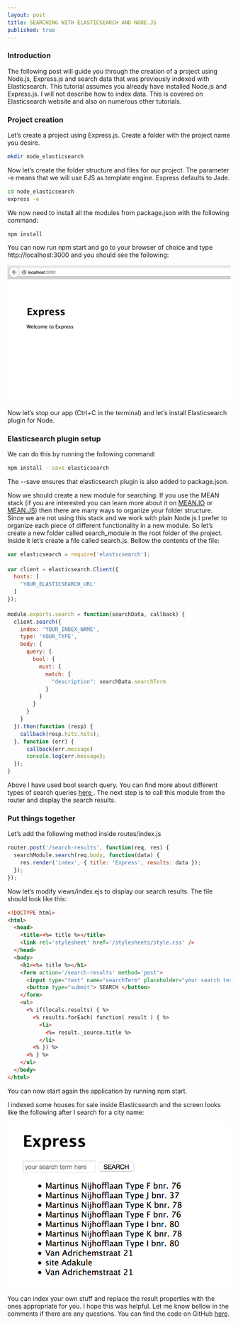 ```yaml
---
layout: post
title: SEARCHING WITH ELASTICSEARCH AND NODE.JS
published: true
---
```


### Introduction
The following post will guide you through the creation of a project using Node.js, Express.js and search data that was previously indexed with Elasticsearch.
This tutorial assumes you already have installed Node.js and Express.js.
I will not describe how to index data. This is covered on Elasticsearch website and also on numerous other tutorials.

### Project creation
Let’s create a project using Express.js. Create a folder with the project name you desire.

``` bash
mkdir node_elasticsearch
```

Now let’s create the folder structure and files for our project. The parameter -e means that we will use EJS as template engine. Express defaults to Jade.

``` bash
cd node_elasticsearch
express -e
```

We now need to install all the modules from package.json with the following command:

``` bash
npm install
```

You can now run npm start and go to your browser of choice and type http://localhost:3000 and you should see the following:

![Home Page](/public/images/Express_Home_Page.png)

Now let’s stop our app (Ctrl+C in the terminal) and let’s install Elasticsearch plugin for Node. 

### Elasticsearch plugin setup
We can do this by running the following command:

``` bash
npm install --save elasticsearch
```
The --save ensures that elasticsearch plugin is also added to package.json.

Now we should create a new module for searching. If you use the MEAN stack (if you are interested you can learn more about it on <a href="http://mean.io/#!/">MEAN.IO</a> or <a href="http://meanjs.org/">MEAN.JS</a>) then there are many ways to organize your folder structure. Since we are not using this stack and we work with plain Node.js I prefer to organize each piece of different functionality in a new module. So let’s create a new folder called search_module in the root folder of the project. Inside it 
let’s create a file called search.js. Bellow the contents of the file:

``` javascript
var elasticsearch = require('elasticsearch');

var client = elasticsearch.Client({
  hosts: [
    'YOUR_ELASTICSEARCH_URL'
  ]
});

module.exports.search = function(searchData, callback) {
  client.search({
    index: 'YOUR_INDEX_NAME',
    type: 'YOUR_TYPE',
    body: {
      query: {
        bool: {
          must: {
            match: {
              "description": searchData.searchTerm
            }
          }
        }
      }
    }
  }).then(function (resp) {
    callback(resp.hits.hits);
  }, function (err) {
      callback(err.message)
      console.log(err.message);
  });
}
```

Above I have used bool search query. You can find more about different types of search queries <a href="http://www.elastic.co/guide/en/elasticsearch/reference/current/query-dsl.html"> here </a>.
The next step is to call this module from the router and display the search results.

### Put things together
Let’s add the following method inside routes/index.js

``` javascript
router.post('/search-results', function(req, res) {
  searchModule.search(req.body, function(data) {
    res.render('index', { title: 'Express', results: data });
  });
});
```

Now let’s modify views/index.ejs to display our search results. The file should look like this:

``` html
<!DOCTYPE html>
<html>
  <head>
    <title><%= title %></title>
    <link rel='stylesheet' href='/stylesheets/style.css' />
  </head>
  <body>
    <h1><%= title %></h1>
    <form action='/search-results' method='post'>
      <input type="text" name="searchTerm" placeholder="your search term here">
      <button type="submit"> SEARCH </button>
    </form>
    <ul>
      <% if(locals.results) { %>
        <% results.forEach( function( result ) { %>
          <li>
            <%= result._source.title %>
          </li>
        <% }) %>
      <% } %>
    </ul>
  </body>
</html>
```

You can now start again the application by running npm start.

I indexed some houses for sale inside Elasticsearch and the screen looks like the following after I search for a city name:

![Home Page](/public/images/ELASTIC_SEARCH_RESULTS.png)

You can index your own stuff and replace the result properties with the ones appropriate for you.
I hope this was helpful. Let me know bellow in the comments if there are any questions. 
You can find the code on GitHub <a href="https://github.com/andreivisan/node_elasticsearch">here</a>.
